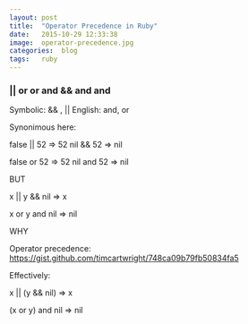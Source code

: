 ```yaml
---
layout: post
title:  "Operator Precedence in Ruby"
date:   2015-10-29 12:33:38
image:	operator-precedence.jpg
categories:  blog
tags: 	ruby
---
```

<h3>|| or or and && and and</h3>

Symbolic: && , ||
English: and, or

Synonimous here:

false || 52  => 52
nil && 52 => nil

false or 52 => 52
nil and 52 => nil

BUT

x || y && nil => x

x or y and nil => nil

WHY

Operator precedence: https://gist.github.com/timcartwright/748ca09b79fb50834fa5

Effectively:

x || (y && nil) => x

(x or y) and nil => nil
